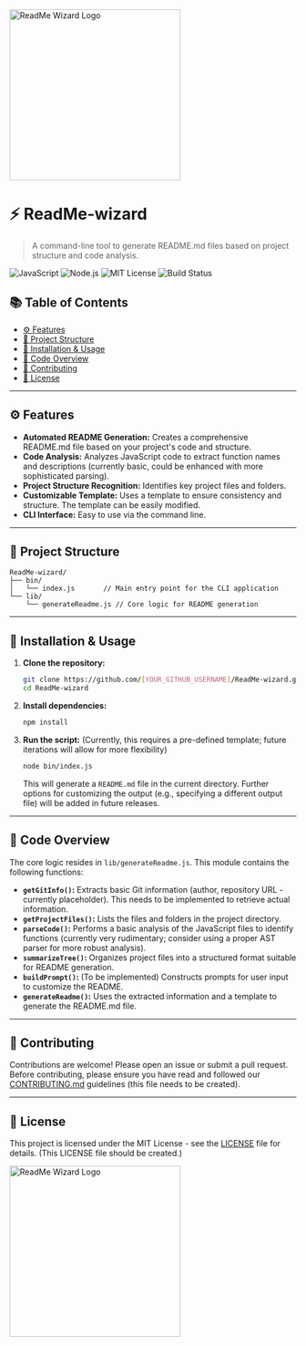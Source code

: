 


<a href="https://github.com/PIYUSH1SAINI/ReadMe-wizard.git" target="_blank">
  <img src="https://raw.githubusercontent.com/PIYUSH1SAINI/ReadMe-wizard/refs/heads/main/ReadMe-wizard-logo.png?token=GHSAT0AAAAAADGBCSQVTLERT4EGN774JVGC2EDQQDA" alt="ReadMe Wizard Logo" width="300"/>
</a>

# ⚡ ReadMe-wizard

> A command-line tool to generate README.md files based on project structure and code analysis.

![JavaScript](https://img.shields.io/badge/JavaScript-F7DF1E?style=for-the-badge&logo=javascript&logoColor=black)
![Node.js](https://img.shields.io/badge/Node.js-339933?style=for-the-badge&logo=node.js&logoColor=white)
![MIT License](https://img.shields.io/badge/license-MIT-blue.svg)
![Build Status](https://img.shields.io/badge/build-passing-brightgreen)


## 📚 Table of Contents

- [⚙️ Features](#️-features)
- [🧱 Project Structure](#-project-structure)
- [🚀 Installation & Usage](#-installation--usage)
- [🧪 Code Overview](#-code-overview)
- [🤝 Contributing](#-contributing)
- [📄 License](#-license)


---

## ⚙️ Features

* **Automated README Generation:** Creates a comprehensive README.md file based on your project's code and structure.
* **Code Analysis:**  Analyzes JavaScript code to extract function names and descriptions (currently basic, could be enhanced with more sophisticated parsing).
* **Project Structure Recognition:** Identifies key project files and folders.
* **Customizable Template:** Uses a template to ensure consistency and structure.  The template can be easily modified.
* **CLI Interface:**  Easy to use via the command line.


---

## 🧱 Project Structure

```
ReadMe-wizard/
├── bin/
│   └── index.js       // Main entry point for the CLI application
└── lib/
    └── generateReadme.js // Core logic for README generation
```

---

## 🚀 Installation & Usage

1. **Clone the repository:**
   ```bash
   git clone https://github.com/[YOUR_GITHUB_USERNAME]/ReadMe-wizard.git
   cd ReadMe-wizard
   ```

2. **Install dependencies:**
   ```bash
   npm install
   ```

3. **Run the script:**  (Currently, this requires a pre-defined template; future iterations will allow for more flexibility)

   ```bash
   node bin/index.js
   ```

   This will generate a `README.md` file in the current directory.  Further options for customizing the output (e.g., specifying a different output file) will be added in future releases.


---

## 🧪 Code Overview

The core logic resides in `lib/generateReadme.js`. This module contains the following functions:

* **`getGitInfo()`:** Extracts basic Git information (author, repository URL - currently placeholder).  This needs to be implemented to retrieve actual information.
* **`getProjectFiles()`:** Lists the files and folders in the project directory.
* **`parseCode()`:** Performs a basic analysis of the JavaScript files to identify functions (currently very rudimentary;  consider using a proper AST parser for more robust analysis).
* **`summarizeTree()`:** Organizes project files into a structured format suitable for README generation.
* **`buildPrompt()`:**  (To be implemented)  Constructs prompts for user input to customize the README.
* **`generateReadme()`:**  Uses the extracted information and a template to generate the README.md file.


---

## 🤝 Contributing

Contributions are welcome! Please open an issue or submit a pull request.  Before contributing, please ensure you have read and followed our [CONTRIBUTING.md](CONTRIBUTING.md) guidelines (this file needs to be created).


---

## 📄 License

This project is licensed under the MIT License - see the [LICENSE](LICENSE) file for details. (This LICENSE file should be created.)



<a href="https://github.com/PIYUSH1SAINI/ReadMe-wizard.git" target="_blank">
  <img src="https://raw.githubusercontent.com/PIYUSH1SAINI/ReadMe-wizard/refs/heads/main/ReadMe-wizard-logo.png?token=GHSAT0AAAAAADGBCSQVTLERT4EGN774JVGC2EDQQDA" alt="ReadMe Wizard Logo" width="300"/>
</a>

